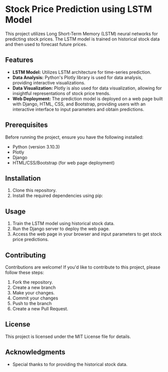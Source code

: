 # Stock Price Prediction using LSTM Model

This project utilizes Long Short-Term Memory (LSTM) neural networks for predicting stock prices. The LSTM model is trained on historical stock data and then used to forecast future prices.

## Features

- **LSTM Model:** Utilizes LSTM architecture for time-series prediction.
- **Data Analysis:** Python's Plotly library is used for data analysis, providing interactive visualizations.
- **Data Visualization:** Plotly is also used for data visualization, allowing for insightful representations of stock price trends.
- **Web Deployment:** The prediction model is deployed on a web page built with Django, HTML, CSS, and Bootstrap, providing users with an interactive interface to input parameters and obtain predictions.

## Prerequisites

Before running the project, ensure you have the following installed:

- Python (version 3.10.3)
- Plotly 
- Django 
- HTML/CSS/Bootstrap (for web page deployment)

## Installation

1. Clone this repository.
2. Install the required dependencies using pip:


## Usage

1. Train the LSTM model using historical stock data.
2. Run the Django server to deploy the web page.
3. Access the web page in your browser and input parameters to get stock price predictions.

## Contributing

Contributions are welcome! If you'd like to contribute to this project, please follow these steps:

1. Fork the repository.
2. Create a new branch 
3. Make your changes.
4. Commit your changes 
5. Push to the branch
6. Create a new Pull Request.

## License

This project is licensed under the MIT License  file for details.

## Acknowledgments

- Special thanks to for providing the historical stock data.


